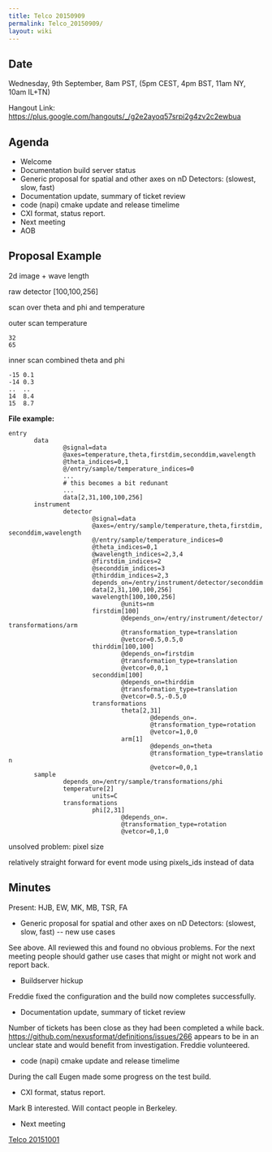 ```yaml
---
title: Telco 20150909
permalink: Telco_20150909/
layout: wiki
---
```


Date
----

Wednesday, 9th September, 8am PST, (5pm CEST, 4pm BST, 11am NY, 10am
IL+TN)

Hangout Link:
<https://plus.google.com/hangouts/_/g2e2ayoq57srpi2g4zv2c2ewbua>

Agenda
------

-   Welcome
-   Documentation build server status
-   Generic proposal for spatial and other axes on nD Detectors:
    (slowest, slow, fast)
-   Documentation update, summary of ticket review
-   code (napi) cmake update and release timelime
-   CXI format, status report.
-   Next meeting
-   AOB

Proposal Example
----------------

2d image + wave length

raw detector \[100,100,256\]

scan over theta and phi and temperature

outer scan temperature

`32 `  
`65`

inner scan combined theta and phi

`-15 0.1`  
`-14 0.3`  
`..  ..`  
`14  8.4`  
`15  8.7`

**File example:**

`entry`  
`       data`  
`               @signal=data`  
`               @axes=temperature,theta,firstdim,seconddim,wavelength`  
`               @theta_indices=0,1`  
`               @/entry/sample/temperature_indices=0`  
`               ...`  
`               # this becomes a bit redunant`  
`               ...`  
`               data[2,31,100,100,256]`  
`       instrument`  
`               detector`  
`                       @signal=data`  
`                       @axes=/entry/sample/temperature,theta,firstdim,seconddim,wavelength`  
`                       @/entry/sample/temperature_indices=0`  
`                       @theta_indices=0,1`  
`                       @wavelength_indices=2,3,4`  
`                       @firstdim_indices=2`  
`                       @seconddim_indices=3`  
`                       @thirddim_indices=2,3`  
`                       depends_on=/entry/instrument/detector/seconddim`  
`                       data[2,31,100,100,256]`  
`                       wavelength[100,100,256]`  
`                               @units=nm`  
`                       firstdim[100]`  
`                               @depends_on=/entry/instrument/detector/transformations/arm`  
`                               @transformation_type=translation`  
`                               @vetcor=0.5,0.5,0`  
`                       thirddim[100,100]`  
`                               @depends_on=firstdim`  
`                               @transformation_type=translation`  
`                               @vetcor=0,0,1`  
`                       seconddim[100]`  
`                               @depends_on=thirddim`  
`                               @transformation_type=translation`  
`                               @vetcor=0.5,-0.5,0`  
`                       transformations`  
`                               theta[2,31]`  
`                                       @depends_on=.`  
`                                       @transformation_type=rotation`  
`                                       @vetcor=1,0,0`  
`                               arm[1]`  
`                                       @depends_on=theta`  
`                                       @transformation_type=translation`  
`                                       @vetcor=0,0,1`  
`       sample`  
`               depends_on=/entry/sample/transformations/phi`  
`               temperature[2]`  
`                       units=C`  
`               transformations`  
`                       phi[2,31]`  
`                               @depends_on=.`  
`                               @transformation_type=rotation`  
`                               @vetcor=0,1,0`

unsolved problem: pixel size

relatively straight forward for event mode using pixels\_ids instead of
data

Minutes
-------

Present: HJB, EW, MK, MB, TSR, FA

-   Generic proposal for spatial and other axes on nD Detectors:
    (slowest, slow, fast) -- new use cases

See above. All reviewed this and found no obvious problems. For the next
meeting people should gather use cases that might or might not work and
report back.

-   Buildserver hickup

Freddie fixed the configuration and the build now completes
successfully.

-   Documentation update, summary of ticket review

Number of tickets has been close as they had been completed a while
back. <https://github.com/nexusformat/definitions/issues/266> appears to
be in an unclear state and would benefit from investigation. Freddie
volunteered.

-   code (napi) cmake update and release timelime

During the call Eugen made some progress on the test build.

-   CXI format, status report.

Mark B interested. Will contact people in Berkeley.

-   Next meeting

[Telco 20151001](Telco_20151001 "wikilink")
